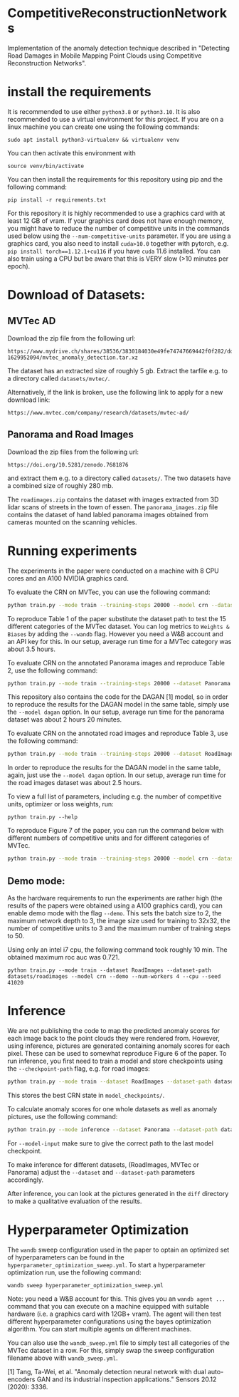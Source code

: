 # CompetitiveReconstructionNetworks

Implementation of the anomaly detection technique described in "Detecting Road Damages in Mobile Mapping Point Clouds using Competitive Reconstruction Networks".

# install the requirements

It is recommended to use either `python3.8` or `python3.10`. It is also recommended to use a virtual environment for this project. If you are on a linux machine you can create one using the following commands:

```
sudo apt install python3-virtualenv && virtualenv venv
```

You can then activate this environment with 
```
source venv/bin/activate
```

You can then install the requirements for this repository using pip and the following command:
```
pip install -r requirements.txt
```

For this repository it is highly recommended to use a graphics card with at least 12 GB of vram. If your graphics card does not have enough memory, you might have to reduce the number of competitive units in the commands used below using the `--num-competitive-units` parameter. If you are using a graphics card, you also need to install `cuda>10.0` together with pytorch, e.g. `pip install torch==1.12.1+cu116` if you have `cuda` 11.6 installed. You can also train using a CPU but be aware that this is VERY slow (>10 minutes per epoch).

# Download of Datasets:

## MVTec AD

Download the zip file from the following url:

```
https://www.mydrive.ch/shares/38536/3830184030e49fe74747669442f0f282/download/420938113-1629952094/mvtec_anomaly_detection.tar.xz
```
The dataset has an extracted size of roughly 5 gb.
Extract the tarfile e.g. to a directory called `datasets/mvtec/`.

Alternatively, if the link is broken, use the following link to apply for a new download link:
```
https://www.mvtec.com/company/research/datasets/mvtec-ad/
```

## Panorama and Road Images

Download the zip files from the following url:

```
https://doi.org/10.5281/zenodo.7681876
```
and extract them e.g. to a directory called `datasets/`. The two datasets have a combined size of roughly 280 mb.

The `roadimages.zip` contains the dataset with images extracted from 3D lidar scans of streets in the town of essen.
The `panorama_images.zip` file contains the dataset of hand labled panorama images obtained from cameras mounted on the scanning vehicles.

# Running experiments

The experiments in the paper were conducted on a machine with 8 CPU cores and an A100 NVIDIA graphics card.

To evaluate the CRN on MVTec, you can use the following command:
```bash
python train.py --mode train --training-steps 20000 --model crn --dataset MVTec --dataset-path=datasets/mvtec/cable --seed 41020
```
To reproduce Table 1 of the paper substitute the dataset path to test the 15 different categories of the MVTec dataset. You can log metrics to `Weights & Biases` by adding the `--wandb` flag. However you need a W&B account and an API key for this. In our setup, average run time for a MVTec category was about 3.5 hours.

To evaluate CRN on the annotated Panorama images and reproduce Table 2, use the following command:
```bash
python train.py --mode train --training-steps 20000 --dataset Panorama --dataset-path datasets/panorama --model crn --seed 41020
```
This repository also contains the code for the DAGAN [1] model, so in order to reproduce the results for the DAGAN model in the same table, simply use the `--model dagan` option.
In our setup, average run time for the panorama dataset was about 2 hours 20 minutes.

To evaluate CRN on the annotated road images and reproduce Table 3, use the following command:
```bash
python train.py --mode train --training-steps 20000 --dataset RoadImages --dataset-path datasets/roadimages --model crn --seed 41020
```
In order to reproduce the results for the DAGAN model in the same table, again, just use the `--model dagan` option. In our setup, average run time for the road images dataset was about 2.5 hours.

To view a full list of parameters, including e.g. the number of competitive units, optimizer or loss weights, run:
```
python train.py --help
```

To reproduce Figure 7 of the paper, you can run the command below with different numbers of competitive units and for different categories of MVTec.
```bash
python train.py --mode train --training-steps 20000 --model crn --dataset MVTec --dataset-path=datasets/mvtec/cable --seed 41020 --num-competitive-units 12
```

## Demo mode:

As the hardware requirements to run the experiments are rather high (the results of the papers were obtained using a A100 graphics card), you can enable demo mode with the flag `--demo`. This sets the batch size to 2, the maximum network depth to 3, the image size used for training to 32x32, the number of competitive units to 3 and the maximum number of training steps to 50. 

Using only an intel i7 cpu, the following command took roughly 10 min. The obtained maximum roc auc was 0.721.
```
python train.py --mode train --dataset RoadImages --dataset-path datasets/roadimages --model crn --demo --num-workers 4 --cpu --seed 41020
```

# Inference

We are not publishing the code to map the predicted anomaly scores for each image back to the point clouds they were rendered from. However, using inference, pictures are generated containing anomaly scores for each pixel. These can be used to somewhat reproduce Figure 6 of the paper.
To run inference, you first need to train a model and store checkpoints using the `--checkpoint-path` flag, e.g. for road images:
```bash
python train.py --mode train --dataset RoadImages --dataset-path datasets/roadimages --model crn --checkpoint-path model_checkpoints
```
This stores the best CRN state in `model_checkpoints/`.

To calculate anomaly scores for one whole datasets as well as anomaly pictures, use the following command:
```bash
python train.py --mode inference --dataset Panorama --dataset-path datasets/panorama_converted --model crn --model-input "model_checkpoints/last.ckpt" --image-output-path inference_images/
```
For `--model-input` make sure to give the correct path to the last model checkpoint.

To make inference for different datasets, (RoadImages, MVTec or Panorama) adjust the `--dataset` and `--dataset-path` parameters accordingly.

After inference, you can look at the pictures generated in the `diff` directory to make a qualitative evaluation of the results.

# Hyperparameter Optimization

The `wandb` sweep configuration used in the paper to optain an optimized set of hyperparameters can be found in the `hyperparameter_optimization_sweep.yml`.
To start a hyperparameter optimization run, use the following command:
```
wandb sweep hyperparameter_optimization_sweep.yml
```
Note: you need a W&B account for this.
This gives you an `wandb agent ...` command that you can execute on a machine equipped with suitable hardware (i.e. a graphics card with 12GB+ vram). The
agent will then test different hyperparameter configurations using the bayes optimization algorithm. You can start multiple agents on different machines.

You can also use the `wandb_sweep.yml` file to simply test all categories of the MVTec dataset in a row. For this, simply swap the sweep configuration
filename above with `wandb_sweep.yml`.


[1] Tang, Ta-Wei, et al. "Anomaly detection neural network with dual auto-encoders GAN and its industrial inspection applications." Sensors 20.12 (2020): 3336.
